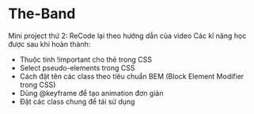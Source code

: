 # The-Band
Mini project thứ 2: ReCode lại theo hướng dẫn của video Các kĩ năng học được sau khi hoàn thành:
  + Thuộc tính !important cho thẻ trong CSS
  + Select pseudo-elements trong CSS
  + Cách đặt tên các class theo tiêu chuẩn BEM (Block Element Modifier trong CSS)
  + Dùng @keyframe để tạo animation đơn giản
  + Đặt các class chung để tái sử dụng
